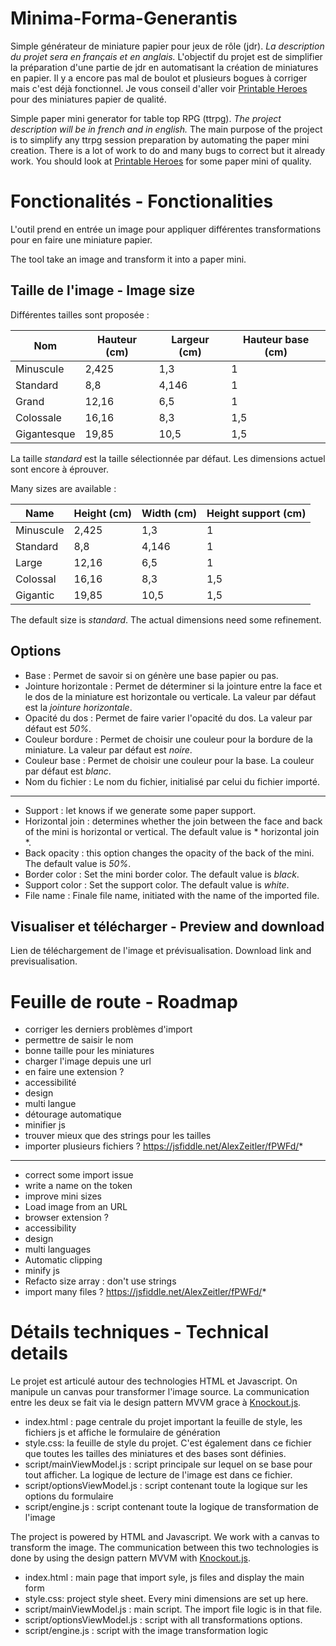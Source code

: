 # Minima-Forma-Generantis

Simple générateur de miniature papier pour jeux de rôle (jdr).
*La description du projet sera en français et en anglais.*
L'objectif du projet est de simplifier la préparation d'une partie de jdr en automatisant la création de miniatures en papier.
Il y a encore pas mal de boulot et plusieurs bogues à corriger mais c'est déjà fonctionnel.
Je vous conseil d'aller voir [Printable Heroes](https://printableheroes.com/minis) pour des miniatures papier de qualité.

Simple paper mini generator for table top RPG (ttrpg).
*The project description will be in french and in english.*
The main purpose of the project is to simplify any ttrpg session preparation by automating the paper mini creation.
There is a lot of work to do and many bugs to correct but it already work.
You should look at [Printable Heroes](https://printableheroes.com/minis) for some paper mini of quality.

# Fonctionalités - Fonctionalities

L'outil prend en entrée un image pour appliquer différentes transformations pour en faire une miniature papier.

The tool take an image and transform it into a paper mini.

## Taille de l'image - Image size
Différentes tailles sont proposée :

|Nom             |Hauteur (cm)                |Largeur (cm)    |Hauteur base (cm)                     |
|----------------|-------------------------------|-----------------------------|-----------------------------|
|Minuscule|2,425            |1,3            |1|
|Standard|8,8            |4,146            |1|
|Grand|12,16            |6,5            |1|
|Colossale|16,16            |8,3            |1,5|
|Gigantesque|19,85            |10,5            |1,5|

La taille *standard* est la taille sélectionnée par défaut.
Les dimensions actuel sont encore à éprouver.

Many sizes are available :

|Name             |Height (cm)                |Width (cm)    |Height support (cm)                     |
|----------------|-------------------------------|-----------------------------|-----------------------------|
|Minuscule|2,425            |1,3            |1|
|Standard|8,8            |4,146            |1|
|Large|12,16            |6,5            |1|
|Colossal|16,16            |8,3            |1,5|
|Gigantic|19,85            |10,5            |1,5|

The default size is *standard*.
The actual dimensions need some refinement.
## Options

 - Base : Permet de savoir si on génère une base papier ou pas. 
 - Jointure horizontale : Permet de déterminer si la jointure entre la face et le dos de la miniature est horizontale ou verticale. La valeur par défaut est la *jointure horizontale*.
 - Opacité du dos : Permet de faire varier l'opacité du dos. La valeur par défaut est *50%*.
 - Couleur bordure : Permet de choisir une couleur pour la bordure de la miniature. La valeur par défaut est *noire*.
 - Couleur base : Permet de choisir une couleur pour la base. La couleur par défaut est *blanc*.
 - Nom du fichier : Le nom du fichier, initialisé par celui du fichier importé.

---

 - Support : let knows if we generate some paper support. 
 - Horizontal join : determines whether the join between the face and back of the mini is horizontal or vertical. The default value is * horizontal join *.
 - Back opacity : this option changes the opacity of the back of the mini. The default value is *50%*.
 - Border color : Set the mini border color. The default value is *black*.
 - Support color : Set the support color. The default value is *white*.
 - File name : Finale file name, initiated with the name of the imported file.

## Visualiser et télécharger - Preview and download
Lien de téléchargement de l'image et prévisualisation.
Download link and previsualisation.

# Feuille de route - Roadmap

- corriger les derniers problèmes d'import
- permettre de saisir le nom 
- bonne taille pour les miniatures
- charger l'image depuis une url
- en faire une extension ?
- accessibilité
- design
- multi langue
- détourage automatique
- minifier js
- trouver mieux que des strings pour les tailles
- importer plusieurs fichiers ? https://jsfiddle.net/AlexZeitler/fPWFd/*

---

- correct some import issue
- write a name on the token  
- improve mini sizes
- Load image from an URL
- browser extension ?
- accessibility
- design
- multi languages
- Automatic clipping
- minify js
- Refacto size array : don't use strings
- import many files ? https://jsfiddle.net/AlexZeitler/fPWFd/*

# Détails techniques - Technical details
Le projet est articulé autour des technologies HTML et Javascript.
On manipule un canvas pour transformer l'image source.
La communication entre les deux se fait via le design pattern MVVM grace à [Knockout.js](https://knockoutjs.com).

 - index.html : page centrale du projet important la feuille de style, les fichiers js et affiche le formulaire de génération
 - style.css: la feuille de style du projet. C'est également dans ce fichier que toutes les tailles des miniatures et des bases sont définies.
- script/mainViewModel.js : script principale sur lequel on se base pour tout afficher. La logique de lecture de l'image est dans ce fichier.
- script/optionsViewModel.js : script contenant toute la logique sur les options du formulaire
- script/engine.js : script contenant toute la logique de transformation de l'image


The project is powered by HTML and Javascript.
We work with a canvas to transform the image.
The communication between this two technologies is done by using the design pattern MVVM with [Knockout.js](https://knockoutjs.com).

 - index.html : main page that import syle, js files and display the main form
 - style.css: project style sheet. Every mini dimensions are set up here.
- script/mainViewModel.js : main script. The import file logic is in that file.
- script/optionsViewModel.js : script with all transformations options.
- script/engine.js : script with the image transformation logic
